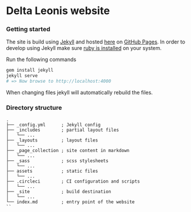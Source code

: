 # Delta Leonis website

### Getting started
The site is build using [Jekyll](https://jekyllrb.com/) and hosted [here](http://delta-leonis.github.io/website) on [GitHub Pages](https://pages.github.com/).
In order to develop using Jekyll make sure [ruby is installed](https://www.ruby-lang.org/en/documentation/installation/) on your system.

Run the following commands
```ruby
gem install jekyll
jekyll serve
# => Now browse to http://localhost:4000
```
When changing files jekyll will automatically rebuild the files.

### Directory structure
```
.
├── _config.yml      ; Jekyll config
├── _includes        ; partial layout files
│   └── ...
├── _layouts         ; layout files
│   └── ...
├── _page_collection ; site content in markdown
│   └── ...
├── _sass            ; scss stylesheets
│   └── ...
├── assets           ; static files
│   └── ...
├── .circleci        ; CI configuration and scripts
│   └── ...
├── _site            ; build destination
│   └── ...
└── index.md         ; entry point of the website
``
